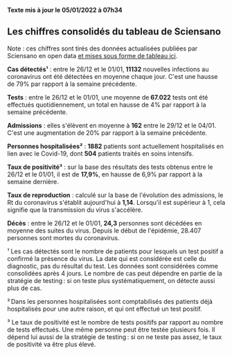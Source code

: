 <strong>Texte mis à jour le 05/01/2022 à 07h34</strong><h2>Les chiffres consolidés du tableau de Sciensano</h2><p>Note : ces chiffres sont tirés des données actualisées publiées par Sciensano en open data <a href='https://datastudio.google.com/embed/u/0/reporting/c14a5cfc-cab7-4812-848c-0369173148ab/page/ZwmOB_blank'>et mises sous forme de tableau ici</a>.<p><strong>Cas détectés¹</strong> : entre le 26/12 et le 01/01,<strong> 11132</strong> nouvelles infections au coronavirus ont été détectées en moyenne chaque jour. C'est une hausse de 79% par rapport à la semaine précédente.<p><strong>Tests</strong> : entre le 26/12 et le 01/01, une moyenne de<strong> 67.022</strong> tests ont été effectués quotidiennement, un total en hausse de 4% par rapport à la semaine précédente.<p><strong>Admissions</strong> : elles s'élèvent en moyenne à <strong> 162</strong> entre le 29/12 et le 04/01. C'est une augmentation de 20% par rapport à la semaine précédente.<p><strong>Personnes hospitalisées²</strong> : <strong>1882</strong> patients sont actuellement hospitalisés en lien avec le Covid-19, dont <strong>504</strong> patients traités en soins intensifs.<p><strong>Taux de positivité³</strong> : sur la base des résultats des tests obtenus entre le 26/12 et le 01/01, il est de <strong>17,9%</strong>, en hausse de 6,9% par rapport à la semaine dernière.<p><strong>Taux de reproduction</strong> : calculé sur la base de l'évolution des admissions, le Rt du coronavirus s'établit aujourd'hui à <strong>1,14</strong>. Lorsqu'il est supérieur à 1, cela signifie que la transmission du virus s'accélère.<p><strong>Décès</strong> : entre le 26/12 et le 01/01,<strong> 24,3</strong> personnes sont décédées en moyenne des suites du virus. Depuis le début de l'épidémie, 28.407 personnes sont mortes du coronavirus.<p>¹ Les cas détectés sont le nombre de patients pour lesquels un test positif a confirmé la présence du virus. La date qui est considérée est celle du diagnostic, pas du résultat du test. Les données sont considérées comme consolidées après 4 jours. Le nombre de cas peut dépendre en partie de la stratégie de testing : si on teste plus systématiquement, on détecte aussi plus de cas.<p>² Dans les personnes hospitalisées sont comptabilisés des patients déjà hospitalisés pour une autre raison, et qui ont effectué un test positif.<p>³ Le taux de positivité est le nombre de tests positifs par rapport au nombre de tests effectués. Une même personne peut être testée plusieurs fois. Il dépend lui aussi de la stratégie de testing : si on ne teste pas assez, le taux de positivité va être plus élevé.